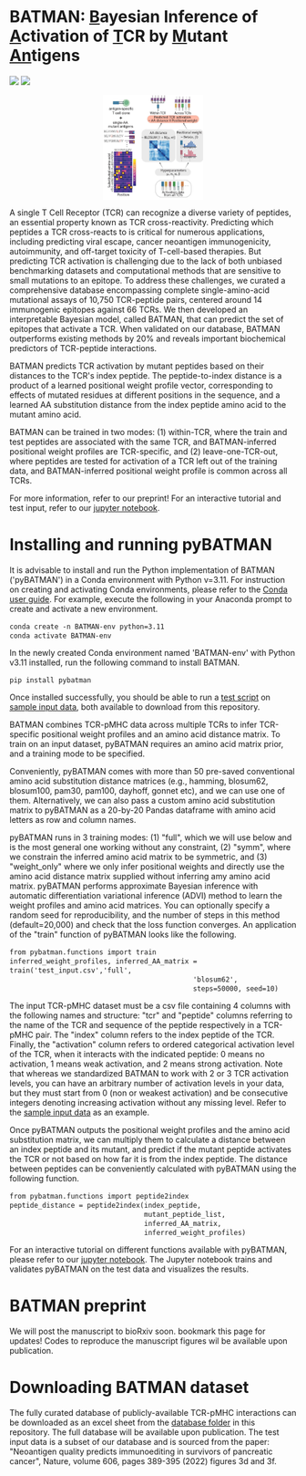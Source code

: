 # BATMAN: <ins>B</ins>ayesian Inference of <ins>A</ins>ctivation of <ins>T</ins>CR by <ins>M</ins>utant <ins>An</ins>tigens
[<img src="https://img.shields.io/badge/Jupyter-F37626.svg?&style=for-the-badge&logo=Jupyter&logoColor=white">](https://github.com/meyer-lab-cshl/BATMAN/blob/main/run_batman/pyBATMAN_Tutorial.ipynb)
[<img src="https://img.shields.io/badge/Python-FFD43B?style=for-the-badge&logo=python&logoColor=blue">](https://pypi.org/project/pybatman/)

<p align="center" width="100%">
<img width="35%" align="center" src="https://github.com/meyer-lab-cshl/BATMAN/blob/main/BATMAN_schematic_github.jpg" alt="BATMAN schematic diagram showing that it integrates mutational scan datasets across many TCRs to build a hierarchical Bayesian inference model. BATMAN infers
hyperparameters from the training database and uses them to generate prior distributions for cross-TCR AA distance and TCR-specific
positional weights, which are multiplied and used as a predictor of TCR activation by a given mutant.">
</p>

A single T Cell Receptor (TCR) can recognize a diverse variety of peptides, an essential property known as TCR cross-reactivity. Predicting which peptides a TCR cross-reacts to is critical for numerous applications, including predicting viral escape, cancer neoantigen immunogenicity, autoimmunity, and off-target toxicity of T-cell-based therapies. But predicting TCR activation is challenging due to the lack of both unbiased benchmarking datasets and computational methods that are sensitive to small mutations to an epitope. To address these challenges, we curated a comprehensive database encompassing complete single-amino-acid mutational assays of 10,750 TCR-peptide pairs, centered around 14 immunogenic epitopes against 66 TCRs. We then developed an interpretable Bayesian model, called BATMAN, that can predict the set of epitopes that activate a TCR. When validated on our database, BATMAN outperforms existing methods by 20% and reveals important biochemical predictors of TCR-peptide interactions.

BATMAN predicts TCR activation by mutant peptides based on their distances to the TCR's index peptide. The peptide-to-index distance is a product of a learned positional weight profile vector, corresponding to effects of mutated residues at different positions in the sequence, and a learned AA substitution distance from the index peptide amino acid to the mutant amino acid.

BATMAN can be trained in two modes: (1) within-TCR, where the train and test peptides are associated with the same TCR, and BATMAN-inferred positional weight profiles are TCR-specific, and (2) leave-one-TCR-out, where peptides are tested for activation of a TCR left out of the training data, and BATMAN-inferred positional weight profile is common across all TCRs.

For more information, refer to our preprint! For an interactive tutorial and test input, refer to our [jupyter notebook](https://github.com/meyer-lab-cshl/BATMAN/blob/main/run_batman/pyBATMAN_Tutorial.ipynb).

# Installing and running pyBATMAN
It is advisable to install and run the Python implementation of BATMAN ('pyBATMAN') in a Conda environment with Python v=3.11. For instruction on creating and activating Conda environments, please refer to the [Conda user guide](https://conda.io/projects/conda/en/latest/user-guide/tasks/manage-environments.html#). For example, execute the following in your Anaconda prompt to create and activate a new environment.

```
conda create -n BATMAN-env python=3.11
conda activate BATMAN-env
```

In the newly created Conda environment named 'BATMAN-env' with Python v3.11 installed, run the following command to install BATMAN.

```
pip install pybatman
```
Once installed successfully, you should be able to run a [test script](https://github.com/meyer-lab-cshl/BATMAN/blob/main/run_batman/test_script.py) on [sample input data](https://github.com/meyer-lab-cshl/BATMAN/blob/main/run_batman/test_input.csv), both available to download from this repository.

BATMAN combines TCR-pMHC data across multiple TCRs to infer TCR-specific positional weight profiles and an amino acid distance matrix. To train on an input dataset, pyBATMAN requires an amino acid matrix prior, and a training mode to be specified. 

Conveniently, pyBATMAN comes with more than 50 pre-saved conventional amino acid substitution distance matrices (e.g., hamming, blosum62, blosum100, pam30, pam100, dayhoff, gonnet etc), and we can use one of them. Alternatively, we can also pass a custom amino acid substitution matrix to pyBATMAN as a 20-by-20 Pandas dataframe with amino acid letters as row and column names. 

pyBATMAN runs in 3 training modes: (1) "full", which we will use below and is the most general one working without any constraint, (2) "symm", where we constrain the inferred amino acid matrix to be symmetric, and (3) "weight_only" where we only infer positional weights and directly use the amino acid distance matrix supplied without inferring amy amino acid matrix. pyBATMAN performs approximate Bayesian inference with automatic differentiation variational inference (ADVI) method to learn the weight profiles and amino acid matrices. You can optionally specify a random seed for reproducibility, and the number of steps in this method (default=20,000) and check that the loss function converges. An application of the "train" function of pyBATMAN looks like the following.

```
from pybatman.functions import train
inferred_weight_profiles, inferred_AA_matrix = train('test_input.csv','full',
                                             'blosum62',
                                             steps=50000, seed=10)
```

The input TCR-pMHC dataset must be a csv file containing 4 columns with the following names and structure: "tcr" and "peptide" columns referring to the name of the TCR and sequence of the peptide respectively in a TCR-pMHC pair. The "index" column refers to the index peptide of the TCR. Finally, the "activation" column refers to ordered categorical activation level of the TCR, when it interacts with the indicated peptide: 0 means no activation, 1 means weak activation, and 2 means strong activation. Note that whereas we standardized BATMAN to work with 2 or 3 TCR activation levels, you can have an arbitrary number of activation levels in your data, but they must start from 0 (non or weakest activation) and be consecutive integers denoting increasing activation without any missing level. Refer to the [sample input data](https://github.com/meyer-lab-cshl/BATMAN/blob/main/run_batman/test_input.csv) as an example. 

Once pyBATMAN outputs the positional weight profiles and the amino acid substitution matrix, we can multiply them to calculate a distance between an index peptide and its mutant, and predict if the mutant peptide activates the TCR or not based on how far it is from the index peptide. The distance between peptides can be conveniently calculated with pyBATMAN using the following function.

```
from pybatman.functions import peptide2index
peptide_distance = peptide2index(index_peptide,
                                 mutant_peptide_list,
                                 inferred_AA_matrix,
                                 inferred_weight_profiles)
```

For an interactive tutorial on different functions available with pyBATMAN, please refer to our [jupyter notebook](https://github.com/meyer-lab-cshl/BATMAN/blob/main/run_batman/pyBATMAN_Tutorial.ipynb). The Jupyter notebook trains and validates pyBATMAN on the test data and visualizes the results.

# BATMAN preprint
We will post the manuscript to bioRxiv soon. bookmark this page for updates! Codes to reproduce the manuscript figures wil be available upon publication.

# Downloading BATMAN dataset
The fully curated database of publicly-available TCR-pMHC interactions can be downloaded as an excel sheet from the [database folder](https://github.com/meyer-lab-cshl/BATMAN/tree/main/TCR_epitope_database) in this repository. The full database will be available upon publication. The test input data is a subset of our database and is sourced from the paper: "Neoantigen quality predicts immunoediting in survivors of pancreatic cancer", Nature, volume 606, pages 389-395 (2022) figures 3d and 3f.
